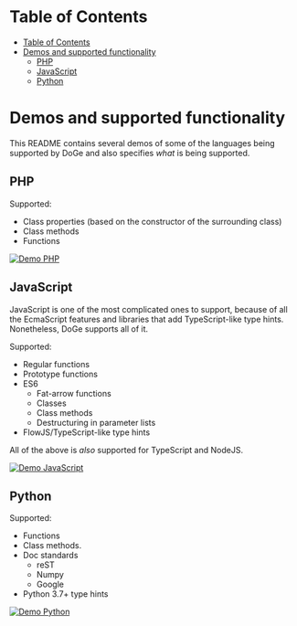 # Table of Contents
- [Table of Contents](#table-of-contents)
- [Demos and supported functionality](#demos-and-supported-functionality)
  * [PHP](#php)
  * [JavaScript](#javascript)
  * [Python](#python)

# Demos and supported functionality

This README contains several demos of some of the languages being supported by
DoGe and also specifies _what_ is being supported.

## PHP

Supported:
- Class properties (based on the constructor of the surrounding class)
- Class methods
- Functions

[![Demo PHP](https://asciinema.org/a/OvTglKYTEH0FiYKQO3X0H23oB.svg)](https://asciinema.org/a/OvTglKYTEH0FiYKQO3X0H23oB)

## JavaScript

JavaScript is one of the most complicated ones to support, because of all the
EcmaScript features and libraries that add TypeScript-like type hints.
Nonetheless, DoGe supports all of it.

Supported:
- Regular functions
- Prototype functions
- ES6
  - Fat-arrow functions
  - Classes
  - Class methods
  - Destructuring in parameter lists
- FlowJS/TypeScript-like type hints

All of the above is _also_ supported for TypeScript and NodeJS.

[![Demo JavaScript](https://asciinema.org/a/KUvRSPGyFVI0dKsblEa41RG3x.svg)](https://asciinema.org/a/KUvRSPGyFVI0dKsblEa41RG3x)

## Python

Supported:
- Functions
- Class methods.
- Doc standards
  - reST
  - Numpy
  - Google
- Python 3.7+ type hints

[![Demo Python](https://asciinema.org/a/QKwuUrZphWPD6eZ3mowumkA1O.svg)](https://asciinema.org/a/QKwuUrZphWPD6eZ3mowumkA1O)
